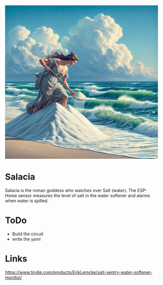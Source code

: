![Salacia](salacia.jpg)
# Salacia
Salacia is the roman goddess who watches over Salt (water).
The ESP-Home sensor measures the level of salt in the water softener and alarms when water is spilled.

# ToDo
- Build the circuit
- write the yaml

# Links
https://www.tindie.com/products/ErikLemcke/salt-sentry-water-softener-monitor/
